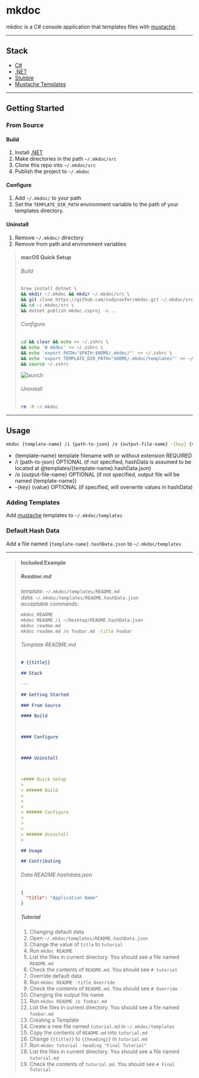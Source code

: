 # mkdoc

mkdoc is a C# console application that templates files with [mustache](https://mustache.github.io/). 

---

## Stack

- [C#](https://docs.microsoft.com/en-us/dotnet/csharp/)
- [.NET](https://docs.microsoft.com/en-us/dotnet/)
- [Stubble](https://github.com/StubbleOrg/Stubble)
- [Mustache Templates](https://mustache.github.io/)

---

## Getting Started

### From Source

#### Build

1. Install [.NET](https://docs.microsoft.com/en-us/dotnet/core/install)
2. Make directories in the path `~/.mkdoc/src`
3. Clone this repo into `~/.mkdoc/src`
4. Publish the project to `~/.mkdoc`

#### Configure

1. Add `~/.mkdoc/` to your path
2. Set the `TEMPLATE_DIR_PATH` environment variable to the path of your templates directory.

#### Uninstall

1. Remove `~/.mkdoc/` directory
2. Remove from path and environment variables

> #### macOS Quick Setup
>    
> ###### Build
>
>```bash
>brew install dotnet \
>&& mkdir ~/.mkdoc && mkdir ~/.mkdoc/src \
>&& git clone https://github.com/codyconfer/mkdoc.git ~/.mkdoc/src \
>&& cd ~/.mkdoc/src \
>&& dotnet publish mkdoc.csproj -o .. 
>```
>
>###### Configure
>
>```bash
>cd && clear && echo >> ~/.zshrc \
>&& echo '# mkdoc' >> ~/.zshrc \
>&& echo 'export PATH="$PATH:$HOME/.mkdoc/"' >> ~/.zshrc \
>&& echo 'export TEMPLATE_DIR_PATH="$HOME/.mkdoc/templates"' >> ~/.zshrc \
>&& source ~/.zshrc
>```
>
>![launch](https://media.giphy.com/media/3oz8xH9l1ci0ZJFawM/giphy.gif)
>
>###### Uninstall
>
>```bash
>rm -R ~/.mkdoc
>```

---

## Usage

```bash
mkdoc {template-name} /i {path-to-json} /o {output-file-name} -{key} {value}
```

- {template-name} template filename with or without extension REQUIRED
- /i {path-to-json} OPTIONAL (if not specified, hashData is assumed to be located at @templates/{template-name}.hashData.json)
- /o {output-file-name} OPTIONAL (if not specified, output file will be named {template-name})
- -{key} {value} OPTIONAL (if specified, will overwrite values in hashData)

### Adding Templates

Add [mustache](https://mustache.github.io/) templates to `~/.mkdoc/templates`

### Default Hash Data

Add a file named `{template-name}.hashData.json` to `~/.mkdoc/templates`

---

>#### Included Example
> 
> ##### Readme.md
> 
> 
> *template*: `~/.mkdoc/templates/README.md` <br/>
> *data*: `~/.mkdoc/templates/README.hashData.json` <br/>
> *acceptable commands*: 
> ```bash
> mkdoc README
> mkdoc README /i ~/Desktop/README.hashData.json
> mkdoc readme.md
> mkdoc readme.md /o foobar.md -title Foobar
> ```
> 
> ###### Template *README.md*
> 
> ```markdown
> # {{title}}
>
> ## Stack
>
> ---
>
> ## Getting Started
>
> ### From Source
>
> #### Build
>
>
>
> #### Configure
>
>
>
> #### Uninstall
>
>
>
> >#### Quick Setup
> >
> > ###### Build
> >
> >
> >
> > ###### Configure
> >
> >
> >
> > ###### Uninstall
> >
>
> ## Usage
>
> ## Contributing
>
> ```
> 
> ###### Data *README.hashdata.json*
> 
> ```json
> {
>   "title": "Application Name"
> }
> ```
> 
> ##### Tutorial
> 
> 1. Changing default data
>   1. Open `~/.mkdoc/templates/README.hashData.json`
>   2. Change the value of `title` to `tutorial`
>   3. Run `mkdoc README`
>   4. List the files in current directory. You should see a file named `README.md`
>   5. Check the contents of `README.md`. You should see `# tutorial`
> 2. Override default data
>   1. Run `mkdoc README -title Override`
>   2. Check the contents of `README.md`. You should see `# Override`
> 3. Changing the output file name
>   1. Run `mkdoc README /o foobar.md`
>   2. List the files in current directory. You should see a file named `foobar.md`
> 4. Creating a Template
>   1. Create a new file named `tutorial.md` in `~/.mkdoc/templates`
>   2. Copy the contents of `README.md` into `tutorial.md`
>   3. Change `{{title}}` to `{{heading}}` in `tutorial.md`
>   4. Run `mkdoc tutorial -heading "Final Tutorial"`
>   5. List the files in current directory. You should see a file named `tutorial.md`
>   6. Check the contents of `tutorial.md`. You should see `# Final Tutorial`
